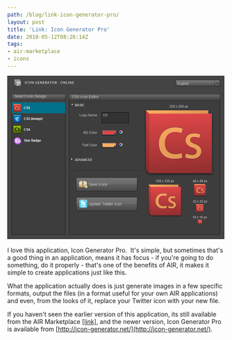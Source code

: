 ```yaml
---
path: /blog/link-icon-generator-pro/
layout: post
title: 'Link: Icon Generator Pro'
date: 2010-05-12T08:26:14Z
tags:
- air-marketplace
- icons
---
```


![](icon-generator-pro.png)

I love this application, Icon Generator Pro.  It's simple, but sometimes that's a good thing in an application, means it has focus - if you're going to do something, do it properly - that's one of the benefits of AIR, it makes it simple to create applications just like this.

What the application actually does is just generate images in a few specific formats, output the files (in a format useful for your own AIR applications) and even, from the looks of it, replace your Twitter icon with your new file.

If you haven't seen the earlier version of this application, its still available from the AIR Marketplace [\[link\]](http://www.adobe.com/cfusion/marketplace/index.cfm?event=marketplace.offering&offeringid=10313&marketplaceid=1), and the newer version, Icon Generator Pro is available from [http://icon-generator.net/](http://icon-generator.net/).